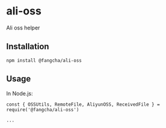# ali-oss
Ali oss helper

## Installation
```
npm install @fangcha/ali-oss
```

## Usage
In Node.js:

```
const { OSSUtils, RemoteFile, AliyunOSS, ReceivedFile } = require('@fangcha/ali-oss')

...
```

